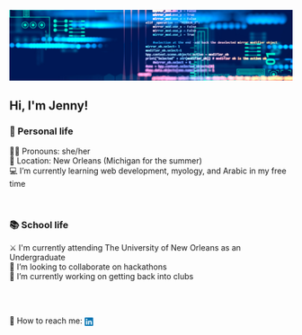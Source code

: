 ![Banner](/images/Simple-Technology-LinkedIn-Banner.png)

## Hi, I'm Jenny!
### 🪷 Personal life
:rainbow_flag: Pronouns: she/her
<br>:round_pushpin: Location: New Orleans (Michigan for the summer)
<br>:computer: I’m currently learning web development, myology, and Arabic in my free time
<!--
<br>:zap: Fun fact: ...
<br>:love_letter: ***Current*** favorites:
  Games: LoZ, Pokémon, Overwatch
  Artists: Remi Wolf, JPEGMAFIA, Danny Brown, Montell Fish
  -->
  <br>
  
### :books: School life
:crossed_swords: I'm currently attending The University of New Orleans as an Undergraduate
<br>:link: I’m looking to collaborate on hackathons
<br>:seedling: I’m currently working on getting back into clubs
<!--
<br>:mag: I’m looking for help with mentoring
<br>:brain: I currently know Java, Python, C, ASM, MIPS
-->
<br>

<!--<br>💬 Ask me about -->

<br>:incoming_envelope: How to reach me: <a href="https://www.linkedin.com/in/jenspi/"><img src="/images/LinkedIn.png"
                                                                                         width="15"
                                                                                         height="15"
                                                                                         align="center"></a>

 <!--                                                                                        
<br>:incoming_envelope: How to reach me: ![https://www.linkedin.com/in/jenspi/](/images/LinkedIn.png) <!-- discord or linkedin -->
